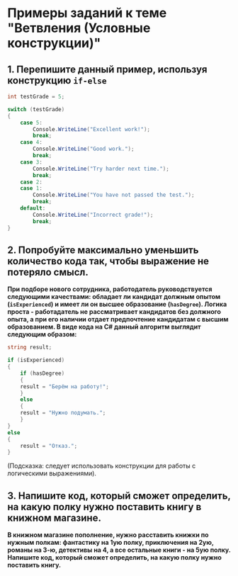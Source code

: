# Примеры заданий к теме "Ветвления (Условные конструкции)"

## 1. Перепишите данный пример, используя конструкцию ```if-else```

```csharp
int testGrade = 5;

switch (testGrade)
{
    case 5:
        Console.WriteLine("Excellent work!");
        break;
    case 4:
        Console.WriteLine("Good work.");
        break;
    case 3:
        Console.WriteLine("Try harder next time.");
        break;
    case 2:
    case 1:
        Console.WriteLine("You have not passed the test.");
        break;
    default:
        Console.WriteLine("Incorrect grade!");
        break;
}
```


## 2. Попробуйте максимально уменьшить количество кода так, чтобы выражение не потеряло смысл.

**При подборе нового сотрудника, работодатель руководствуется следующими качествами: обладает ли кандидат должным опытом (```isExperienced```) и
имеет ли он высшее образование (```hasDegree```). Логика проста - работадатель не рассматривает кандидатов без должного опыта, а при его наличии отдает предпочтение
кандидатам с высшим образованием. В виде кода на C# данный алгоритм выглядит следующим образом:**

```csharp
string result;

if (isExperienced)
{
    if (hasDegree)
    {
	result = "Берём на работу!";
    }
    else
    {
	result = "Нужно подумать.";
    }
}
else
{
    result = "Отказ.";
}
```

(Подсказка: следует использовать конструкции для работы с логическими выражениями).


## 3. Напишите код, который сможет определить, на какую полку нужно поставить книгу в книжном магазине.

**В книжном магазине пополнение, нужно расставить книжки по нужным полкам: фантастику на 1ую полку, приключения на 2ую, романы на 3-ю, детективы на 4,
а все остальные книги - на 5ую полку. Напишите код, который сможет определить, на какую полку нужно поставить книгу.**
